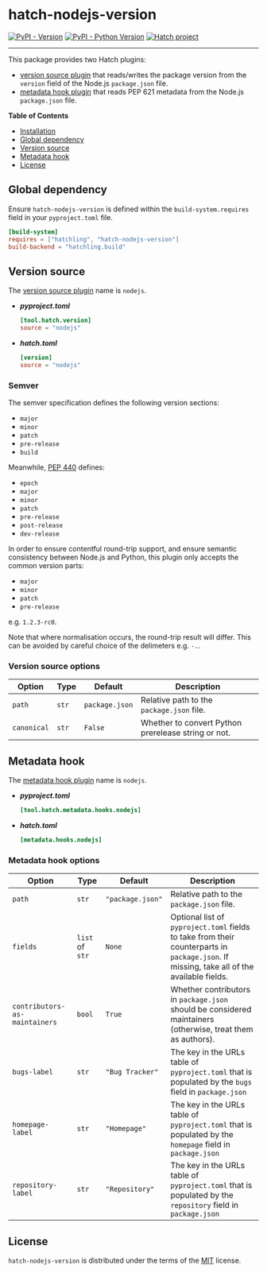 # hatch-nodejs-version

[![PyPI - Version](https://img.shields.io/pypi/v/hatch-nodejs-version.svg)](https://pypi.org/project/hatch-nodejs-version)
[![PyPI - Python Version](https://img.shields.io/pypi/pyversions/hatch-nodejs-version.svg)](https://pypi.org/project/hatch-nodejs-version)
[![Hatch project](https://img.shields.io/badge/%F0%9F%A5%9A-Hatch-4051b5.svg)](https://github.com/pypa/hatch)

-----
This package provides two Hatch plugins:

- [version source plugin](https://hatch.pypa.io/latest/plugins/version-source/) that reads/writes the package version
  from the `version` field of the Node.js `package.json` file.
- [metadata hook plugin](https://hatch.pypa.io/latest/plugins/metadata-hook/) that reads PEP 621 metadata from the
  Node.js `package.json` file.

**Table of Contents**

- [Installation](#installation)
- [Global dependency](#global-dependency)
- [Version source](#version-source)
- [Metadata hook](#metadata-hook)
- [License](#license)

## Global dependency

Ensure `hatch-nodejs-version` is defined within the `build-system.requires` field in your `pyproject.toml` file.

```toml
[build-system]
requires = ["hatchling", "hatch-nodejs-version"]
build-backend = "hatchling.build"
```

## Version source

The [version source plugin](https://hatch.pypa.io/latest/plugins/version-source/) name is `nodejs`.

- ***pyproject.toml***

    ```toml
    [tool.hatch.version]
    source = "nodejs"
    ```

- ***hatch.toml***

    ```toml
    [version]
    source = "nodejs"
    ```

### Semver

The semver specification defines the following version sections:

- `major`
- `minor`
- `patch`
- `pre-release`
- `build`

Meanwhile, [PEP 440](https://peps.python.org/pep-0440/#version-scheme) defines:

- `epoch`
- `major`
- `minor`
- `patch`
- `pre-release`
- `post-release`
- `dev-release`

In order to ensure contentful round-trip support, and ensure semantic consistency between Node.js and Python, this plugin only
accepts the common version parts:

- `major`
- `minor`
- `patch`
- `pre-release`

e.g. `1.2.3-rc0`.

Note that where normalisation occurs, the round-trip result will differ. This can be avoided by careful choice of the delimeters e.g. `-.`.


### Version source options

| Option        | Type  | Default        | Description                                         |
|---------------|-------|----------------|-----------------------------------------------------|
| `path`        | `str` | `package.json` | Relative path to the `package.json` file.           |
| `canonical`   | `str` | `False`        | Whether to convert Python prerelease string or not. |

## Metadata hook

The [metadata hook plugin](https://hatch.pypa.io/dev/plugins/metadata-hook/reference/) name is `nodejs`.

- ***pyproject.toml***

    ```toml
    [tool.hatch.metadata.hooks.nodejs]
    ```

- ***hatch.toml***

    ```toml
    [metadata.hooks.nodejs]
    ```

### Metadata hook options

| Option                        | Type            | Default          | Description                                                                                                                               |
|-------------------------------|-----------------|------------------|-------------------------------------------------------------------------------------------------------------------------------------------|
| `path`                        | `str`           | `"package.json"` | Relative path to the `package.json` file.                                                                                                 |
| `fields`                      | `list` of `str` | `None`           | Optional list of `pyproject.toml` fields to take from their counterparts in `package.json`. If missing, take all of the available fields. |
| `contributors-as-maintainers` | `bool`          | `True`           | Whether contributors in `package.json` should be considered maintainers (otherwise, treat them as authors).                               |
| `bugs-label`                  | `str`           | `"Bug Tracker"`  | The key in the URLs table of `pyproject.toml` that is populated by the `bugs` field in `package.json`                                     |
| `homepage-label`              | `str`           | `"Homepage"`     | The key in the URLs table of `pyproject.toml` that is populated by the `homepage` field in `package.json`                                 |
| `repository-label`            | `str`           | `"Repository"`   | The key in the URLs table of `pyproject.toml` that is populated by the `repository` field in `package.json`                               |

## License

`hatch-nodejs-version` is distributed under the terms of the [MIT](https://spdx.org/licenses/MIT.html) license.
